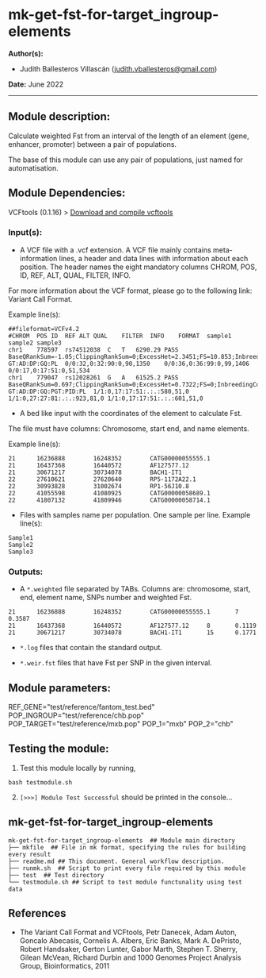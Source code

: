 # mk-get-fst-for-target_ingroup-elements
**Author(s):**

* Judith Ballesteros Villascán (judith.vballesteros@gmail.com)

**Date:** June 2022

---

## Module description:
Calculate weighted Fst from an interval of the length of an element (gene, enhancer, promoter) between a pair of populations.

The base of this module can use any pair of populations, just named for automatisation.

## Module Dependencies:
VCFtools (0.1.16) > [Download and compile vcftools](https://vcftools.github.io/examples.html)

### Input(s):

* A VCF file with a .vcf extension. A VCF file mainly contains meta-information lines, a header and data lines with information about each position. The header names the eight mandatory columns CHROM, POS, ID, REF, ALT, QUAL, FILTER, INFO.

For more information about the VCF format, please go to the following link: Variant Call Format.

Example line(s):
```
##fileformat=VCFv4.2
#CHROM	POS	ID	REF	ALT	QUAL	FILTER	INFO	FORMAT	sample1	sample2	sample3
chr1	778597	rs74512038	C	T	6290.29	PASS	BaseQRankSum=-1.05;ClippingRankSum=0;ExcessHet=2.3451;FS=10.853;InbreedingCoeff=0.0097;MQ=69.78;MQRankSum=0;POSITIVE_TRAIN_SITE;QD=15.12;ReadPosRankSum=-0.678;SOR=0.306;VQSLOD=9.88;culprit=MQRankSum;NS=2504;AA=.|||;VT=SNP;GRCH37_POS=713977;GRCH37_REF=C;GRCH37_38_REF_STRING_MATCH;DP=18077;AF=0.0825688;MLEAC=17;MLEAF=0.109;EAS_AF=0.2083;AMR_AF=0.0648;AFR_AF=0.0098;EUR_AF=0.003;SAS_AF=0.0297;AN=160;AC=17	GT:AD:DP:GQ:PL	0/0:32,0:32:90:0,90,1350	0/0:36,0:36:99:0,99,1406	0/0:17,0:17:51:0,51,534
chr1	779047	rs12028261	G	A	61525.2	PASS	BaseQRankSum=0.697;ClippingRankSum=0;ExcessHet=0.7322;FS=0;InbreedingCoeff=0.1074;MQ=66.21;MQRankSum=-0.174;POSITIVE_TRAIN_SITE;QD=30.78;ReadPosRankSum=0.23;SOR=0.686;VQSLOD=4.48;culprit=MQRankSum;NS=2504;AA=.|||;VT=SNP;GRCH37_POS=714427;GRCH37_REF=G;GRCH37_38_REF_STRING_MATCH;DP=15427;AF=0.795872;MLEAC=139;MLEAF=0.891;EAS_AF=0.7917;AMR_AF=0.8718;AFR_AF=0.4546;EUR_AF=0.9493;SAS_AF=0.9315;AN=160;AC=142	GT:AD:DP:GQ:PGT:PID:PL	1/1:0,17:17:51:.:.:580,51,0	1/1:0,27:27:81:.:.:923,81,0	1/1:0,17:17:51:.:.:601,51,0
```

* A bed like input with the coordinates of the element to calculate Fst.

The file must have columns: Chromosome, start end, and name elements.

Example line(s):
```
21      16236888        16248352        CATG00000055555.1
21      16437368        16440572        AF127577.12
21      30671217        30734078        BACH1-IT1
22      27610621        27620640        RP5-1172A22.1
22      30993828        31002674        RP1-56J10.8
22      41055598        41080925        CATG00000058689.1
22      41807132        41809946        CATG00000058714.1
```

* Files with samples name per population. One sample per line.
Example line(s):
```
Sample1
Sample2
Sample3
```


### Outputs:

* A `*.weighted` file separated by TABs.
Columns are: chromosome, start, end, element name, SNPs number and weighted Fst.
```
21      16236888        16248352        CATG00000055555.1       7       0.3587
21      16437368        16440572        AF127577.12     8       0.1119
21      30671217        30734078        BACH1-IT1       15      0.1771
```

* `*.log` files that contain the standard output.

* `*.weir.fst` files that have Fst per SNP in the given interval.

## Module parameters:
REF_GENE="test/reference/fantom_test.bed"
POP_INGROUP="test/reference/chb.pop"
POP_TARGET="test/reference/mxb.pop"
POP_1="mxb"
POP_2="chb"

## Testing the module:

1. Test this module locally by running,
```
bash testmodule.sh
```

2. `[>>>] Module Test Successful` should be printed in the console...

## mk-get-fst-for-target_ingroup-elements

````
mk-get-fst-for-target_ingroup-elements  ## Module main directory
├── mkfile  ## File in mk format, specifying the rules for building every result
├── readme.md ## This document. General workflow description.
├── runmk.sh  ## Script to print every file required by this module
├── test  ## Test directory
└── testmodule.sh ## Script to test module functunality using test data

````
## References
* The Variant Call Format and VCFtools, Petr Danecek, Adam Auton, Goncalo Abecasis, Cornelis A. Albers, Eric Banks, Mark A. DePristo, Robert Handsaker, Gerton Lunter, Gabor Marth, Stephen T. Sherry, Gilean McVean, Richard Durbin and 1000 Genomes Project Analysis Group, Bioinformatics, 2011